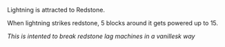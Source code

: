 Lightning is attracted to Redstone.

When lightning strikes redstone, 5 blocks around it gets powered up to 15.

_This is intented to break redstone lag machines in a vanillesk way_
